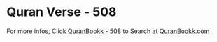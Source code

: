 # Quran Verse - 508 

For more infos, Click [QuranBookk - 508](https://www.quranbookk.com/quran/search?q=508) to Search at [QuranBookk.com](http://quranbookk.com/)